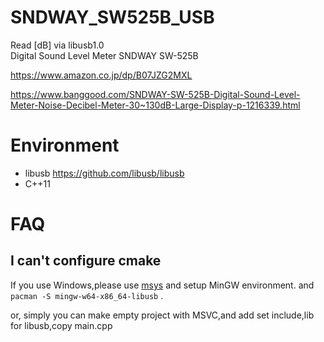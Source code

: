 # SNDWAY_SW525B_USB
Read [dB] via libusb1.0  
Digital Sound Level Meter SNDWAY SW-525B 

https://www.amazon.co.jp/dp/B07JZG2MXL

https://www.banggood.com/SNDWAY-SW-525B-Digital-Sound-Level-Meter-Noise-Decibel-Meter-30~130dB-Large-Display-p-1216339.html

# Environment
- libusb https://github.com/libusb/libusb
- C++11

# FAQ
## I can't configure cmake
If you use Windows,please use [msys](https://www.msys2.org/) and setup MinGW environment.
and `pacman -S mingw-w64-x86_64-libusb` .

or, simply you can make empty project with MSVC,and add set include,lib for libusb,copy main.cpp

